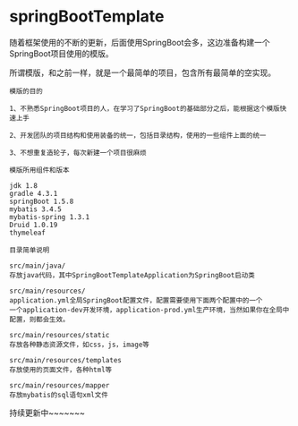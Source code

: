 # springBootTemplate
随着框架使用的不断的更新，后面使用SpringBoot会多，这边准备构建一个SpringBoot项目使用的模版。

所谓模版，和之前一样，就是一个最简单的项目，包含所有最简单的空实现。

```
模版的目的

1、不熟悉SpringBoot项目的人，在学习了SpringBoot的基础部分之后，能根据这个模版快速上手

2、开发团队的项目结构和使用装备的统一，包括目录结构，使用的一些组件上面的统一

3、不想重复造轮子，每次新建一个项目很麻烦
```

```
模版所用组件和版本

jdk 1.8
gradle 4.3.1
springBoot 1.5.8
mybatis 3.4.5
mybatis-spring 1.3.1
Druid 1.0.19
thymeleaf
```
 
```
目录简单说明

src/main/java/
存放java代码，其中SpringBootTemplateApplication为SpringBoot启动类

src/main/resources/
application.yml全局SpringBoot配置文件，配置需要使用下面两个配置中的一个
一个application-dev开发环境，application-prod.yml生产环境，当然如果你在全局中配置，则都会生效。

src/main/resources/static
存放各种静态资源文件，如css，js，image等

src/main/resources/templates
存放使用的页面文件，各种html等

src/main/resources/mapper
存放mybatis的sql语句xml文件
```



持续更新中~~~~~~~
